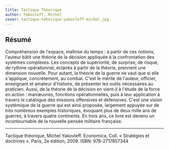 ```yaml
---
title: Tactique Théorique
author: Yakovleff, Michel
cover: tactique-tehorique-yakovleff-michel.jpg
---
```


## Résumé

Compréhension de l'espace, maîtrise du temps : à partir de ces notions, l'auteur bâtit une théorie de la décision appliquée à la confrontation des systèmes complexes. Les concepts de supériorité, de surprise, de risque, de rythme opérationnel, éclairés à partir de la théorie, prennent une dimension nouvelle. Pour autant, la théorie de la guerre ne vaut que si elle s'applique, concrètement, au combat. C'est le mérite de l'auteur, officier, enseignant et amateur d'histoire, de présenter les outils nécessaires au praticien. Aussi, de la théorie de la décision en vient-il à l'étude de la force en action : manœuvres, fonctions opérationnelles, puis à leur application à travers le catalogue des missions offensives et défensives. C'est une vision systémique de la guerre qui est ainsi proposée, largement appuyée sur de très nombreux exemples historiques, évoquant plus de deux mille ans de guerres, à travers quatre continents. En trois ans, ce livre est devenu un incontournable de la nouvelle pensée militaire française.

---
Tactique théorique, Michel Yakovleff. Economica, Coll. « Stratégies et doctrines ». Paris, 2e édition, 2009. ISBN: 978-2717857344
